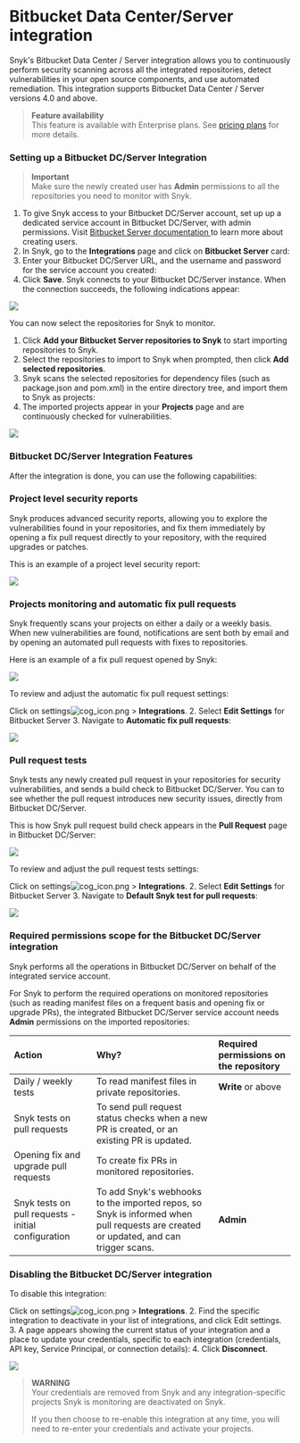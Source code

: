 # Bitbucket Data Center/Server integration

Snyk's Bitbucket Data Center / Server integration allows you to continuously perform security scanning across all the integrated repositories, detect vulnerabilities in your open source components, and use automated remediation. This integration supports Bitbucket Data Center / Server versions 4.0 and above.

> **Feature availability**  
> This feature is available with Enterprise plans. See [pricing plans](https://snyk.io/plans/) for more details.

### Setting up a Bitbucket DC/Server Integration

> **Important**  
> Make sure the newly created user has **Admin** permissions to all the repositories you need to monitor with Snyk.

1. To give Snyk access to your Bitbucket DC/Server account, set up up a dedicated service account in Bitbucket DC/Server, with admin permissions. Visit [Bitbucket Server documentation ](https://confluence.atlassian.com/bitbucketserver/users-and-groups-776640439.html#Usersandgroups-Creatingauser)to learn more about creating users.
2. In Snyk, go to the **Integrations** page and click on **Bitbucket Server** card: 
3. Enter your Bitbucket DC/Server URL, and the username and password for the service account you created: 
4. Click **Save**. Snyk connects to your Bitbucket DC/Server instance. When the connection succeeds, the following indications appear: 

![](../../.gitbook/assets/333.png)

You can now select the repositories for Snyk to monitor.

1. Click **Add your Bitbucket Server repositories to Snyk** to start importing repositories to Snyk.
2. Select the repositories to import to Snyk when prompted, then click **Add selected repositories**.
3. Snyk scans the selected repositories for dependency files \(such as package.json and pom.xml\) in the entire directory tree, and import them to Snyk as projects:
4. The imported projects appear in your **Projects** page and are continuously checked for vulnerabilities.

![](../../.gitbook/assets/444%20%282%29%20%284%29%20%284%29%20%284%29%20%285%29%20%284%29.png)

### Bitbucket DC/Server Integration Features

After the integration is done, you can use the following capabilities:

### **Project level security reports**

Snyk produces advanced security reports, allowing you to explore the vulnerabilities found in your repositories, and fix them immediately by opening a fix pull request directly to your repository, with the required upgrades or patches.

This is an example of a project level security report:

![](../../.gitbook/assets/mceclip0-22-%20%282%29%20%285%29%20%286%29%20%281%29%20%2814%29.png)

### **Projects monitoring and automatic fix pull requests**

Snyk frequently scans your projects on either a daily or a weekly basis. When new vulnerabilities are found, notifications are sent both by email and by opening an automated pull requests with fixes to repositories.

Here is an example of a fix pull request opened by Snyk:

![](../../.gitbook/assets/666.png)

To review and adjust the automatic fix pull request settings:

Click on settings![cog\_icon.png](../../.gitbook/assets/cog_icon.png) &gt; **Integrations**. 2. Select **Edit Settings** for Bitbucket Server 3. Navigate to **Automatic fix pull requests**:

![](../../.gitbook/assets/mceclip4%20%281%29%20%282%29%20%286%29%20%287%29%20%283%29%20%2811%29.png)

### **Pull request tests**

Snyk tests any newly created pull request in your repositories for security vulnerabilities, and sends a build check to Bitbucket DC/Server. You can to see whether the pull request introduces new security issues, directly from Bitbucket DC/Server.

This is how Snyk pull request build check appears in the **Pull Request** page in Bitbucket DC/Server:

![](../../.gitbook/assets/888.png)

To review and adjust the pull request tests settings:

Click on settings![cog\_icon.png](../../.gitbook/assets/cog_icon.png) &gt; **Integrations**. 2. Select **Edit Settings** for Bitbucket Server 3. Navigate to **Default Snyk test for pull requests**:

![](../../.gitbook/assets/999.png)

### Required permissions scope for the Bitbucket DC/Server integration

Snyk performs all the operations in Bitbucket DC/Server on behalf of the integrated service account.

For Snyk to perform the required operations on monitored repositories \(such as reading manifest files on a frequent basis and opening fix or upgrade PRs\), the integrated Bitbucket DC/Server service account needs **Admin** permissions on the imported repositories:

| **Action** | **Why?** | **Required permissions on the repository** |
| :--- | :--- | :--- |
| Daily / weekly tests | To read manifest files in private repositories. | **Write** or above |
| Snyk tests on pull requests | To send pull request status checks when a new PR is created, or an existing PR is updated. |  |
| Opening fix and upgrade pull requests | To create fix PRs in monitored repositories. |  |
| Snyk tests on pull requests - initial configuration | To add Snyk's webhooks to the imported repos, so Snyk is informed when pull requests are created or updated, and can trigger scans. | **Admin** |

### **Disabling the Bitbucket DC/Server integration**

To disable this integration:

Click on settings![cog\_icon.png](../../.gitbook/assets/cog_icon.png) &gt; **Integrations**. 2. Find the specific integration to deactivate in your list of integrations, and click Edit settings. 3. A page appears showing the current status of your integration and a place to update your credentials, specific to each integration \(credentials, API key, Service Principal, or connection details\): 4. Click **Disconnect**.

![](../../.gitbook/assets/101010.png)

> **WARNING**  
> Your credentials are removed from Snyk and any integration-specific projects Snyk is monitoring are deactivated on Snyk.  
>   
> If you then choose to re-enable this integration at any time, you will need to re-enter your credentials and activate your projects.

